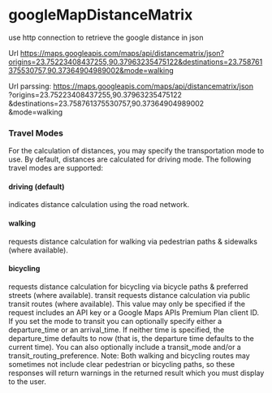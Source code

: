 # googleMapDistanceMatrix
use http connection to retrieve the google distance in json 


Url
https://maps.googleapis.com/maps/api/distancematrix/json?origins=23.75223408437255,90.37963235475122&destinations=23.758761375530757,90.37364904989002&mode=walking


Url parssing:
https://maps.googleapis.com/maps/api/distancematrix/json<br>
?origins=23.75223408437255,90.37963235475122<br>
&destinations=23.758761375530757,90.37364904989002<br>
&mode=walking


<h3>Travel Modes</h3>

For the calculation of distances, you may specify the transportation mode to use. By default, distances are calculated for driving mode. The following travel modes are supported:

<h4>driving (default)</h4> indicates distance calculation using the road network.
<h4>walking</h4> requests distance calculation for walking via pedestrian paths & sidewalks (where available).
<h4>bicycling</h4> requests distance calculation for bicycling via bicycle paths & preferred streets (where available).
transit requests distance calculation via public transit routes (where available). This value may only be specified if the request includes an API key or a Google Maps APIs Premium Plan client ID. If you set the mode to transit you can optionally specify either a departure_time or an arrival_time. If neither time is specified, the departure_time defaults to now (that is, the departure time defaults to the current time). You can also optionally include a transit_mode and/or a transit_routing_preference.
Note: Both walking and bicycling routes may sometimes not include clear pedestrian or bicycling paths, so these responses will return warnings in the returned result which you must display to the user.
